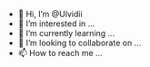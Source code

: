 - 👋 Hi, I’m @Ulvidii
- 👀 I’m interested in ...
- 🌱 I’m currently learning ...
- 💞️ I’m looking to collaborate on ...
- 📫 How to reach me ...

<!---
Ulvidii/Ulvidii is a ✨ special ✨ repository because its `README.md` (this file) appears on your GitHub profile.
You can click the Preview link to take a look at your changes.
--->
